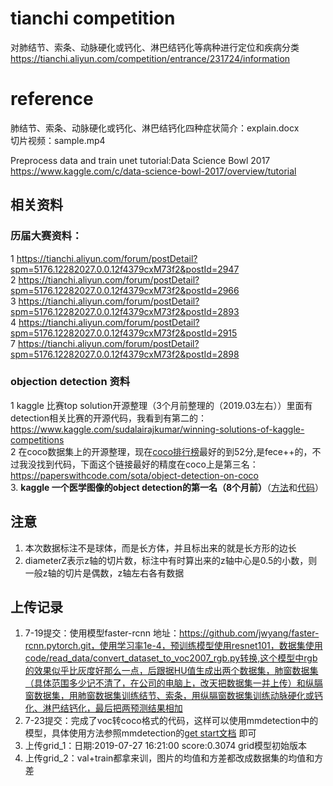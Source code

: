 # tianchi competition
对肺结节、索条、动脉硬化或钙化、淋巴结钙化等病种进行定位和疾病分类  
https://tianchi.aliyun.com/competition/entrance/231724/information  
# reference
肺结节、索条、动脉硬化或钙化、淋巴结钙化四种症状简介：explain.docx  
切片视频：sample.mp4

Preprocess data and train unet tutorial:Data Science Bowl 2017  
https://www.kaggle.com/c/data-science-bowl-2017/overview/tutorial


## 相关资料
### 历届大赛资料：  
1 https://tianchi.aliyun.com/forum/postDetail?spm=5176.12282027.0.0.12f4379cxM73f2&postId=2947  
2 https://tianchi.aliyun.com/forum/postDetail?spm=5176.12282027.0.0.12f4379cxM73f2&postId=2966  
3 https://tianchi.aliyun.com/forum/postDetail?spm=5176.12282027.0.0.12f4379cxM73f2&postId=2893  
4 https://tianchi.aliyun.com/forum/postDetail?spm=5176.12282027.0.0.12f4379cxM73f2&postId=2915  
7 https://tianchi.aliyun.com/forum/postDetail?spm=5176.12282027.0.0.12f4379cxM73f2&postId=2898  

### objection detection 资料
1 kaggle 比赛top solution开源整理（3个月前整理的（2019.03左右））里面有detection相关比赛的开源代码，我看到有第二的：  
https://www.kaggle.com/sudalairajkumar/winning-solutions-of-kaggle-competitions  
2 在coco数据集上的开源整理，现在[coco排行榜]( http://cocodataset.org/#detection-leaderboard )最好的到52分,是fece++的，不过我没找到代码，下面这个链接最好的精度在coco上是第三名：  
https://paperswithcode.com/sota/object-detection-on-coco  
3. **kaggle 一个医学图像的object detection的第一名（8个月前）**（[方法](https://www.kaggle.com/c/rsna-pneumonia-detection-challenge/discussion/70421)和[代码](https://github.com/i-pan/kaggle-rsna18)）




## 注意
1. 本次数据标注不是球体，而是长方体，并且标出来的就是长方形的边长
2. diameterZ表示z轴的切片数，标注中有时算出来的z轴中心是0.5的小数，则一般z轴的切片是偶数，z轴左右各有数据


## 上传记录
1. 7-19提交：使用模型faster-rcnn 地址：https://github.com/jwyang/faster-rcnn.pytorch.git，使用学习率1e-4，预训练模型使用resnet101，数据集使用code/read_data/convert_dataset_to_voc2007_rgb.py转换,这个模型中rgb的效果似乎比灰度好那么一点，后跟据HU值生成出两个数据集，肺窗数据集（具体范围多少记不清了，在公司的电脑上，改天把数据集一并上传）和纵膈窗数据集，用肺窗数据集训练结节、索条，用纵膈窗数据集训练动脉硬化或钙化、淋巴结钙化，最后把两预测结果相加  
2. 7-23提交：完成了voc转coco格式的代码，这样可以使用mmdetection中的模型，具体使用方法参照mmdetection的[get start文档](https://github.com/open-mmlab/mmdetection/blob/master/GETTING_STARTED.md) 即可
3. 上传grid_1：日期:2019-07-27 16:21:00 score:0.3074 grid模型初始版本
4. 上传grid_2：val+train都拿来训，图片的均值和方差都改成数据集的均值和方差